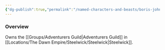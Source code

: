 ```yaml
---
{"dg-publish":true,"permalink":"/named-characters-and-beasts/boris-johnson/","tags":["NPC"]}
---
```



### Overview 
Owns the [[Groups/Adventurers Guild\|Adventurers Guild]] in [[Locations/The Dawn Empire/Steelwick/Steelwick\|Steelwick]].